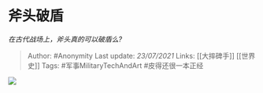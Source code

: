 # 斧头破盾
*在古代战场上，斧头真的可以破盾么?*

> Author: #Anonymity
Last update: *23/07/2021* 
Links: [[大摔碑手]] [[世界史]]
Tags: #军事MilitaryTechAndArt #皮得还很一本正经 

 
![](https://pic2.zhimg.com/50/v2-f9d3dc83483f3e95c5c7759f53d890c1_hd.jpg?source=1940ef5c)

